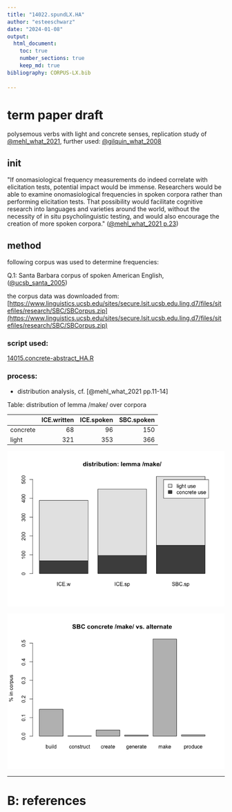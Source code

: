 ```yaml
---
title: "14022.spundLX.HA"
author: "esteeschwarz"
date: "2024-01-08"
output:
  html_document:
    toc: true
    number_sections: true
    keep_md: true
bibliography: CORPUS-LX.bib

---
```




# term paper draft
polysemous verbs with light and concrete senses, replication study of [@mehl_what_2021](https://doi.org/10.1515/cllt-2017-0039), further used: [@gilquin_what_2008](https://dial.uclouvain.be/pr/boreal/object/boreal:75833)


## init
"If onomasiological frequency measurements do indeed correlate with elicitation tests, 
potential impact would be immense. Researchers would be able to examine onomasiological frequencies in spoken corpora rather than performing elicitation tests. That possibility would facilitate cognitive research into languages and varieties around the world, without the necessity of in situ psycholinguistic testing, and would also encourage the creation of more spoken corpora." ([@mehl_what_2021 p.23](https://doi.org/10.1515/cllt-2017-0039))

## method
following corpus was used to determine frequencies:   

Q.1: Santa Barbara corpus of spoken American English, ([@ucsb_santa_2005](https://www.linguistics.ucsb.edu/research/santa-barbara-corpus))

the corpus data was downloaded from: [https://www.linguistics.ucsb.edu/sites/secure.lsit.ucsb.edu.ling.d7/files/sitefiles/research/SBC/SBCorpus.zip](https://www.linguistics.ucsb.edu/sites/secure.lsit.ucsb.edu.ling.d7/files/sitefiles/research/SBC/SBCorpus.zip)

### script used: 

[14015.concrete-abstract_HA.R](14015.concrete-abstract_HA.R)

### process:

- distribution analysis, cf. [@mehl_what_2021 pp.11-14]


Table: distribution of lemma /make/ over corpora

|         | ICE.written| ICE.spoken| SBC.spoken|
|:--------|-----------:|----------:|----------:|
|concrete |          68|         96|        150|
|light    |         321|        353|        366|

![distribution of lemma /make/ over corpora. ICE data from study.](README_files/figure-html/fig-01-dist-1.png)

![proportion of semantic alternatives to concrete /make/ in SBC](README_files/figure-html/fig-02-alt-1.png)


---------

# B: references


